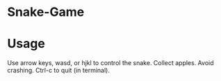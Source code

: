 # Snake-Game

# Usage

Use arrow keys, wasd, or hjkl to control the snake.
Collect apples.
Avoid crashing.
Ctrl-c to quit (in terminal).
